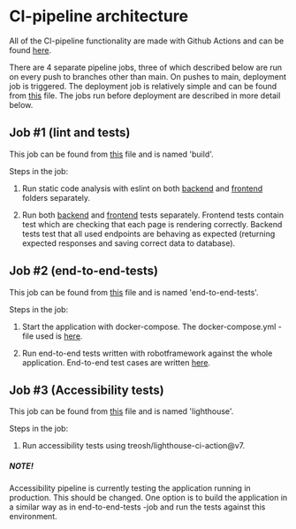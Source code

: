 # CI-pipeline architecture

All of the CI-pipeline functionality are made with Github Actions and can be found [here](https://github.com/Devops-ohtuprojekti/DevOpsCSAOS/blob/main/.github/workflows).

There are 4 separate pipeline jobs, three of which described below are run on every push to branches other than main. On pushes to main, deployment job is triggered. The deployment job is relatively simple and can be found from [this](https://github.com/Devops-ohtuprojekti/DevOpsCSAOS/blob/main/.github/workflows/workflow.yml) file. The jobs run before deployment are described in more detail below.

## Job #1 (lint and tests)

This job can be found from [this](https://github.com/Devops-ohtuprojekti/DevOpsCSAOS/blob/main/.github/workflows/workflow.yml) file and is named 'build'.

Steps in the job:

1. Run static code analysis with eslint on both [backend](/backend) and [frontend](/frontend) folders separately. 

2. Run both [backend](/backend) and [frontend](/frontend) tests separately. Frontend tests contain test which are checking that each page is rendering correctly. Backend tests test that all used endpoints are behaving as expected (returning expected responses and saving correct data to database). 

## Job #2 (end-to-end-tests)

This job can be found from [this](/.github/workflows/workflow.yml) file and is named 'end-to-end-tests'.

Steps in the job:

1. Start the application with docker-compose. The docker-compose.yml -file used is [here](/end-to-end-tests/docker-compose.yml). 

2. Run end-to-end tests written with robotframework against the whole application. End-to-end test cases are written [here](/end-to-end-tests/tests).

## Job #3 (Accessibility tests)

This job can be found from [this](/.github/workflows/lighthouse.yml) file and is named 'lighthouse'.

Steps in the job:

1. Run accessibility tests using treosh/lighthouse-ci-action@v7. 

##### NOTE!
Accessibility pipeline is currently testing the application running in production. This should be changed. One option is to build the application in a similar way as in end-to-end-tests -job and run the tests against this environment. 
